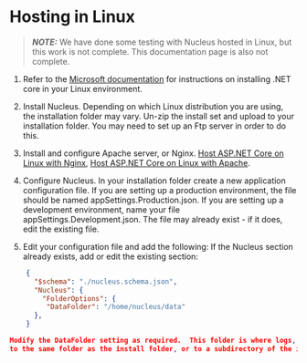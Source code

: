 # Hosting in Linux 
> **_NOTE:_**   We have done some testing with Nucleus hosted in Linux, but this work is not complete.  This documentation page is also not complete.

1. Refer to the [Microsoft documentation](https://docs.microsoft.com/en-us/dotnet/core/install/linux) for instructions on installing .NET core in 
your Linux environment.

2. Install Nucleus.  Depending on which Linux distribution you are using, the installation folder may vary.  Un-zip the install set and upload to 
your installation folder.  You may need to set up an Ftp server in order to do this.

3. Install and configure Apache server, or Nginx.  [Host ASP.NET Core on Linux with Nginx](https://docs.microsoft.com/en-us/aspnet/core/host-and-deploy/linux-nginx?view=aspnetcore-6.0),
[Host ASP.NET Core on Linux with Apache](https://docs.microsoft.com/en-us/aspnet/core/host-and-deploy/linux-apache?view=aspnetcore-6.0).

4. Configure Nucleus.  In your installation folder create a new application configuration file.  If you are setting up a production environment, the file should be named 
appSettings.Production.json.  If you are setting up a development environment, name your file appSettings.Development.json.  The file may already exist - if it does, edit the
existing file.

3. Edit your configuration file and add the following:  If the Nucleus section already exists, add or edit the existing section:
```json
    {
      "$schema": "./nucleus.schema.json",
      "Nucleus": {
        "FolderOptions": {
         "DataFolder": "/home/nucleus/data"
      },
    }

Modify the DataFolder setting as required.  This folder is where logs, temporary files and (if you are using Sqlite) the database resides.  You should not set the data folder 
to the same folder as the install folder, or to a subdirectory of the install folder.  The folder must allow the application full permissions.